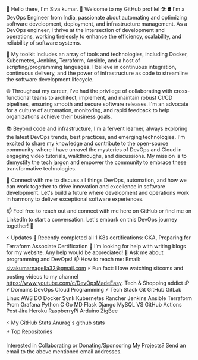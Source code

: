 
👋 Hello there, I'm Siva kumar. 🚀 Welcome to my GitHub profile! 🛠️
🛢️ I'm a DevOps Engineer from India, passionate about automating and optimizing software development, deployment, and infrastructure management. As a DevOps engineer, I thrive at the intersection of development and operations, working tirelessly to enhance the efficiency, scalability, and reliability of software systems.

🔧 My toolkit includes an array of tools and technologies, including Docker, Kubernetes, Jenkins, Terraform, Ansible, and a host of scripting/programming languages. I believe in continuous integration, continuous delivery, and the power of infrastructure as code to streamline the software development lifecycle.

🌐 Throughout my career, I've had the privilege of collaborating with cross-functional teams to architect, implement, and maintain robust CI/CD pipelines, ensuring smooth and secure software releases. I'm an advocate for a culture of automation, monitoring, and rapid feedback to help organizations achieve their business goals.

📚 Beyond code and infrastructure, I'm a fervent learner, always exploring the latest DevOps trends, best practices, and emerging technologies. I'm excited to share my knowledge and contribute to the open-source community. where I have unravel the mysteries of DevOps and Cloud in engaging video tutorials, walkthroughs, and discussions. My mission is to demystify the tech jargon and empower the community to embrace these transformative technologies.

🔗 Connect with me to discuss all things DevOps, automation, and how we can work together to drive innovation and excellence in software development. Let's build a future where development and operations work in harmony to deliver exceptional software experiences.

📫 Feel free to reach out and connect with me here on GitHub or find me on LinkedIn to start a conversation. Let's embark on this DevOps journey together! 🚀


⚡ Updates
🌱 Recently completed all 1 K8s certifications: CKA,  Preparing for Terraform Associate Certification
👯 I’m looking for help with writing blogs for my website. Any help would be appreciated!
💬 Ask me about programming and DevOps!
📫 How to reach me: Email: sivakumarnagella32@gmail.com
⚡ Fun fact: I love watching sitcoms and posting videos to my channel https://www.youtube.com/c/DevOpsMadeEasy. Tech & Shopping addict :P
⚡ Domains
DevOps
Cloud
Programming
⚡ Tech Stack
Git GitHub GitLab Linux AWS DO Docker Synk Kubernetes Rancher Jenkins Ansible Terraform Prom Grafana Python C Go MD Flask Django MySQL VS GitHub Actions Post Jira Heroku RaspberryPi Arduino ZigBee

⚡ My GitHub Stats
Anurag's github stats	
⚡ Top Repositories
 
Interested in Collaborating or Donating/Sponsoring My Projects? Send an email to the above mentioned email addresses.
